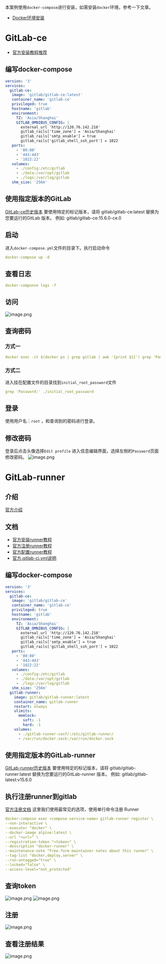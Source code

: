本案例使用`docker-compose`进行安装，如需安装`docker`环境，参考一下文章。

- [Docker环境安装](https://www.yuque.com/yangleduo-cg2ct/fgrxr9)
# GitLab-ce

- [官方安装教程推荐](https://docs.gitlab.cn/ee/install/docker.html)
## 编写docker-compose
```yaml
version: '3'
services:
  gitlab-ce:
   image: 'gitlab/gitlab-ce:latest'
   container_name: 'gitlab-ce'
   privileged: true
   hostname: 'gitlab'
   environment:
     TZ: 'Asia/Shanghai'
     GITLAB_OMNIBUS_CONFIG: |
       external_url 'http://120.76.142.218'
       gitlab_rails['time_zone'] = 'Asia/Shanghai'
       gitlab_rails['smtp_enable'] = true
       gitlab_rails['gitlab_shell_ssh_port'] = 1022
   ports:
     - '80:80'
     - '443:443'
     - '1022:22'
   volumes:
     - ./config:/etc/gitlab
     - ./data:/var/opt/gitlab
     - ./logs:/var/log/gitlab
   shm_size: '256m'
```
## 使用指定版本的GitLab
[GitLab-ce历史版本](https://hub.docker.com/r/gitlab/gitlab-ce/tags)
要使用特定的标记版本，请将 gitlab/gitlab-ce:latest 替换为您要运行的GitLab 版本。
例如: gitlab/gitlab-ce:15.6.0-ce.0
## 启动
进入`docker-compose.yml`文件的目录下。执行启动命令
```yaml
docker-compose up -d
```
## 查看日志
```yaml
docker-componse logs -f
```

## 访问
![image.png](./assets/img_0.png)
## 查询密码
### 方式一
```yaml
docker exec -it $(docker ps | grep gitlab | awk '{print $1}') grep 'Password:' /etc/gitlab/initial_root_password
```
### 方式二
进入挂在配置文件的目录找到`initial_root_password`文件
```yaml
grep 'Password:' ./initial_root_password
```

## 登录
使用用户名：`root` ，和查询到的密码进行登录。
## 修改密码
登录后点击头像选择`Edit profile` 进入信息编辑界面，选择左侧的`Password`页面修改密码。
![image.png](./assets/img_1.png)
# GitLab-runner
## 介绍
[官方介绍](https://docs.gitlab.cn/runner/)
## 文档

- [官方安装runner教程](https://docs.gitlab.cn/runner/install/docker.html)
- [官方注册runner教程](https://docs.gitlab.cn/runner/register/index.html#docker)
- [官方配置runner教程](https://docs.gitlab.cn/runner/configuration/advanced-configuration.html)
- [官方.gitlab-ci.yml说明](https://docs.gitlab.cn/ee/ci/yaml/index.html)
## 编写docker-compose
```yaml
version: '3'
services:
  gitlab-ce:
   image: 'gitlab/gitlab-ce'
   container_name: 'gitlab-ce'
   privileged: true
   hostname: 'gitlab'
   environment:
     TZ: 'Asia/Shanghai'
     GITLAB_OMNIBUS_CONFIG: |
       external_url 'http://120.76.142.218'
       gitlab_rails['time_zone'] = 'Asia/Shanghai'
       gitlab_rails['smtp_enable'] = true
       gitlab_rails['gitlab_shell_ssh_port'] = 1022
   ports:
     - '80:80'
     - '443:443'
     - '1022:22'
   volumes:
     - ./config:/etc/gitlab
     - ./data:/var/opt/gitlab
     - ./logs:/var/log/gitlab
   shm_size: '256m'
  gitlab-runner:
    image: gitlab/gitlab-runner:latest
    container_name: gitlab-runner
    restart: always
    ulimits:
      memlock:
        soft: -1
        hard: -1
    volumes:
      - ./gitlab-runner-conf/:/etc/gitlab-runner/
      - /var/run/docker.sock:/var/run/docker.sock 
```
## 使用指定版本的GitLab-runner
[GitLab-runner历史版本](https://hub.docker.com/r/gitlab/gitlab-runner/tags)
要使用特定的标记版本，请将 gitlab/gitlab-runner:latest 替换为您要运行的GitLab-runner 版本。
例如: gitlab/gitlab-latest:v15.6.0
## 执行注册runner到gitlab
[官方注册文档](https://docs.gitlab.cn/15.5/runner/register/index.html)
这里我们使用最常见的选项，使用单行命令注册 Runner
```yaml
docker-compose exec <compose-service-name> gitlab-runner register \
--non-interactive \
--executor "docker" \
--docker-image alpine:latest \
--url "<url>" \
--registration-token "<token>" \
--description "docker-runner" \
--maintenance-note "Free-form maintainer notes about this runner" \
--tag-list "docker,deploy,server" \
--run-untagged="true" \
--locked="false" \
--access-level="not_protected"
```
## 查询token
![image.png](./assets/img_1.png)
![image.png](./assets/img_2.png)

## 注册
![image.png](./assets/img_3.png)
## 查看注册结果
![image.png](./assets/img_4.png)

